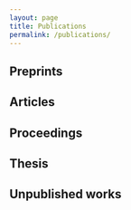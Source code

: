 ```yaml
---
layout: page
title: Publications
permalink: /publications/
---
```


## Preprints

## Articles 

## Proceedings 

## Thesis

## Unpublished works